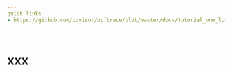 ```yaml
---
quick links
- https://github.com/iovisor/bpftrace/blob/master/docs/tutorial_one_liners.md

---
```


# xxx
